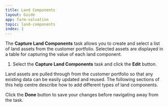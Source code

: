 ```yaml
---
title: Land Components
layout: Guide
app: farm-valuation
topic: land-components
index: 1
---
```


The **Capture Land Components** task allows you to create and select a list of land assets from the customer portfolio. Selected assets are displayed in a table for capturing the value of each land component.

1.	Select the **Capture Land Components** task and click the **Edit** button.

Land assets are pulled through from the customer portfolio so that any existing data can be easily updated and reused.
The following sections of this help centre describe how to add different types of land components.

Click the **Done** button to save your changes before navigating away from the task.